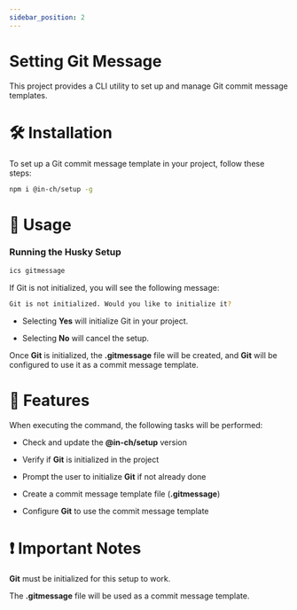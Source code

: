 ```yaml
---
sidebar_position: 2
---
```


# Setting Git Message

This project provides a CLI utility to set up and manage Git commit message templates.

# 🛠 Installation

To set up a Git commit message template in your project, follow these steps:

```bash
npm i @in-ch/setup -g
```

# 🚀 Usage

### Running the Husky Setup

```bash
ics gitmessage
```

If Git is not initialized, you will see the following message:

```bash
Git is not initialized. Would you like to initialize it?
```

- Selecting **Yes** will initialize Git in your project.

- Selecting **No** will cancel the setup.

Once **Git** is initialized, the **.gitmessage** file will be created, and **Git** will be configured to use it as a commit message template.

# 📌 Features

When executing the command, the following tasks will be performed:

- Check and update the **@in-ch/setup** version

- Verify if **Git** is initialized in the project

- Prompt the user to initialize **Git** if not already done

- Create a commit message template file (**.gitmessage**)

- Configure **Git** to use the commit message template

# ❗ Important Notes

**Git** must be initialized for this setup to work.

The **.gitmessage** file will be used as a commit message template.
